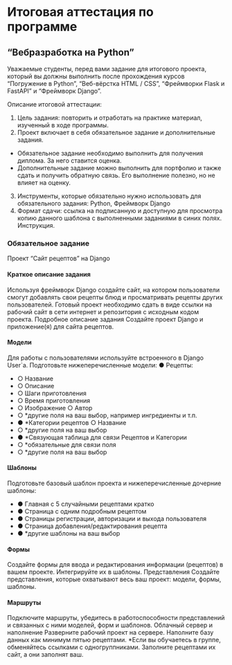 # Итоговая аттестация по программе

## “Вебразработка на Python”

Уважаемые студенты, перед вами задание для итогового проекта, который вы
должны выполнить после прохождения курсов “Погружение в Python”,
“Веб-вёрстка HTML / CSS”, “Фреймворки Flask и FastAPI” и “Фреймворк Django”.

Описание итоговой аттестации:
1) Цель задания: повторить и отработать на практике материал, изученный в ходе
программы.
2) Проект включает в себя обязательное задание и дополнительные задания.
* Обязательное задание необходимо выполнить для получения диплома.
За него ставится оценка.
* Дополнительные задание можно выполнить для портфолио и также
сдать и получить обратную связь. Его выполнение полезно, но не
влияет на оценку.
3) Инструменты, которые обязательно нужно использовать для обязательного
задания: Python, Фреймворк Django
4) Формат сдачи: ссылка на подписанную и доступную для просмотра копию
данного шаблона с выполненными заданиями в синих полях. Инструкция.


### Обязательное задание
Проект “Сайт рецептов” на Django

#### Краткое описание задания
Используя фреймворк Django создайте сайт, на котором пользователи смогут
добавлять свои рецепты блюд и просматривать рецепты других пользователей.
Готовый проект необходимо сдать в виде ссылки на рабочий сайт в сети интернет и
репозитория с исходным кодом проекта.
Подробное описание задания
Создайте проект Django и приложение(я) для сайта рецептов.

#### Модели
Для работы с пользователями используйте встроенного в Django User`a.
Подготовьте нижеперечисленные модели:
 ● Рецепты:
* ○ Название
* ○ Описание
* ○ Шаги приготовления
* ○ Время приготовления
* ○ Изображение
 ○ Автор
* ○ *другие поля на ваш выбор, например ингредиенты и т.п.
* ● *Категории рецептов
○ Название
* ○ *другие поля на ваш выбор
* ● *Связующая таблица для связи Рецептов и Категории
* ○ *обязательные для связи поля
* ○ *другие поля на ваш выбор

#### Шаблоны
Подготовьте базовый шаблон проекта и нижеперечисленные дочерние шаблоны:
* ● Главная с 5 случайными рецептами кратко
* ● Страница с одним подробным рецептом
* ● Страницы регистрации, авторизации и выхода пользователя
* ● Страница добавления/редактирования рецепта
* ● *другие шаблоны на ваш выбор


#### Формы
Создайте формы для ввода и редактирования информации (рецептов) в вашем
проекте. Интегрируйте их в шаблоны.
Представления
Создайте представления, которые охватывают весь ваш проект: модели, формы,
шаблоны.


#### Маршруты
Подключите маршруты, убедитесь в работоспособности представлений и связанных
с ними моделей, форм и шаблонов.
Облачный сервер и наполнение
Разверните рабочий проект на сервере. Наполните базу данных как минимум пятью
рецептами.
*Если вы обучаетесь в группе, обменяйтесь ссылками с одногруппниками.
Заполните рецептами их сайт, а они заполнят ваш.
